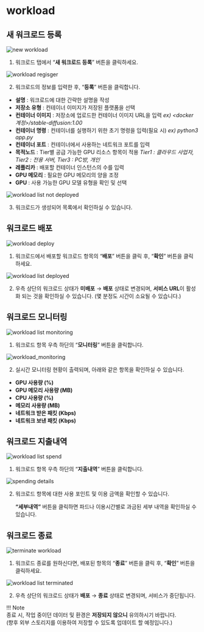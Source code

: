 # workload

## 새 워크로드 등록

![new workload](img/new_workload.png)

1. 워크로드 탭에서 “**새 워크로드 등록**” 버튼을 클릭하세요.

![workload regisger](img/workload_regisger.png)

2. 워크로드의 정보를 입력한 후, “**등록**” 버튼을 클릭합니다.
- **설명** : 워크로드에 대한 간략한 설명을 작성
- **저장소 유형** : 컨테이너 이미지가 저장된 플랫폼을 선택
- **컨테이너 이미지** : 저장소에 업로드한 컨테이너 이미지 URL을 입력
    *ex) <docker 계정>/stable-diffusion:1.00*
- **컨테이너 명령** : 컨테이너를 실행하기 위한 초기 명령을 입력(필요 시)
    *ex) python3 app.py*
- **컨테이너 포트** : 컨테이너에서 사용하는 네트워크 포트를 입력
- **목적노드** : Tier별 공급 가능한 GPU 리소스 항목이 적용
    *Tier1 : 클라우드 사업자, Tier2 : 전용 서버, Tier3 : PC방, 개인*
- **레플리카** : 배포할 컨테이너 인스턴스의 수를 입력
- **GPU 메모리** : 필요한 GPU 메모리의 양을 조정
- **GPU** : 사용 가능한 GPU 모델 유형을 확인 및 선택

![workload list not deployed](img/workload_list_N.png)

3. 워크로드가 생성되어 목록에서 확인하실 수 있습니다. 

## 워크로드 배포

![workload deploy](img/workload_deploy.png)

1. 워크로드에서 배포할 워크로드 항목의 “**배포**” 버튼을 클릭 후, “**확인**” 버튼을 클릭하세요.

![workload list deployed](img/workload_list_Y.png)

2. 우측 상단의 워크로드 상태가 **미배포** → **배포** 상태로 변경되며, **서비스 URL**이 활성화 되는 것을 확인하실 수 있습니다. (몇 분정도 시간이 소요될 수 있습니다.)

## 워크로드 모니터링

![workload list monitoring](img/workload_list_monitoring.png)

1. 워크로드 항목 우측 하단의 “**모니터링**” 버튼을 클릭합니다. 

![workload_monitoring](img/workload_monitoring.png)

2. 실시간 모니터링 현황이 출력되며, 아래와 같은 항목을 확인하실 수 있습니다.
- **GPU 사용량 (%)**
- **GPU 메모리 사용량 (MB)**
- **CPU 사용량 (%)**
- **메모리 사용량 (MB)**
- **네트워크 받은 패킷 (Kbps)**
- **네트워크 보낸 패킷 (Kbps)**

## 워크로드 지출내역

![workload list spend](img/workload_list_spend.png)

1. 워크로드 항목 우측 하단의 “**지출내역**” 버튼을 클릭합니다. 

![spending details](img/spending_details.png)

2. 워크로드 항목에 대한 사용 포인트 및 이용 금액을 확인할 수 있습니다.
    
    **“세부내역”** 버튼을 클릭하면 파드나 이용시간별로 과금된 세부 내역을 확인하실 수 있습니다.
    

## 워크로드 종료

![terminate workload](img/workload_terminate.png)

1. 워크로드 종료를 원하신다면, 배포된 항목의 “**종료**” 버튼을 클릭 후, “**확인**” 버튼을 클릭하세요.
    
![workload list terminated](img/workload_list_T.png)

2. 우측 상단의 워크로드 상태가 **배포** → **종료** 상태로 변경되며, 서비스가 중단됩니다.

!!! Note  
      종료 시, 작업 중이던 데이터 및 환경은 **저장되지 않으니** 유의하시기 바랍니다.   
      (향후 외부 스토리지를 이용하여 저장할 수 있도록 업데이트 할 예정입니다.)
